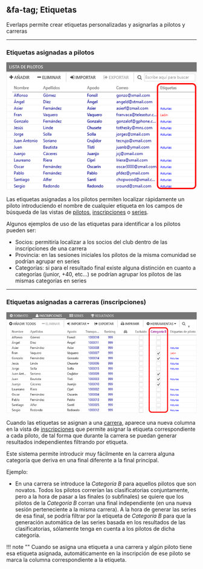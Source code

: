 ## &fa-tag; Etiquetas

Everlaps permite crear etiquetas personalizadas y asignarlas a pilotos y carreras

---

### Etiquetas asignadas a pilotos

![Pilotos](../img/driver-tags.png)

Las etiquetas asignadas a los pilotos permiten localizar rápidamente un piloto introduciendo el nombre de cualquier etiqueta en los campos de búsqueda de las vistas de [pilotos](../user-guide/drivers.md), [inscripciones](../user-guide/races.md#inscripciones) o [series](../user-guide/races.md#series).

Algunos ejemplos de uso de las etiquetas para identificar a los pilotos pueden ser:

 * Socios: permitiría localizar a los socios del club dentro de las inscripciones de una carrera
 * Provincia: en las sesiones iniciales los pilotos de la misma comunidad se podrían agrupar en series
 * Categorías: si para el resultado final existe alguna distinción en cuanto a categorías (junior, +40, etc...) se podrían agrupar los pilotos de las mismas categorías en series

 ---
 
### Etiquetas asignadas a carreras (inscripciones)

![Carreras](../img/inscription-tags.png)

Cuando las etiquetas se asignan a una [carrera](../race-formats/qualify-finals.md#etiquetas), aparece una nueva columna en la vista de [inscripciones](../user-guide/races.md#inscripciones) que permite asignar la etiqueta correspondiente a cada piloto, de tal forma que durante la carrera se puedan generar resultados independientes filtrando por etiqueta.

Este sistema permite introducir muy fácilmente en la carrera alguna categoría que deriva en una final diferente a la final principal. 

Ejemplo:

 * En una carrera se introduce la *Categoría B* para aquellos pilotos que son novatos. Todos los pilotos correrían las clasificatorias conjuntamente, pero a la hora de pasar a las finales (o subfinales) se quiere que los pilotos de la *Categoría B* corran una final independiente (en una nueva sesión perteneciente a la misma carrera). A la hora de generar las series de esa final, se podría filtrar por la etiqueta de *Categoría B* para que la generación automática de las series basada en los resultados de las clasificatorias, sólamente tenga en cuenta a los pilotos de dicha categoría.

!!! note ""
	Cuando se asigna una etiqueta a una carrera y algún piloto tiene esa etiqueta asignada, automáticamente en la inscripción de ese piloto se marca la columna correspondiente a la etiqueta.